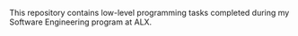 This repository contains low-level programming tasks completed during my Software Engineering program at ALX.
